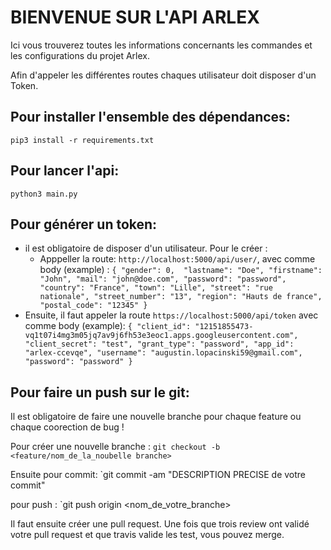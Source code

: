 # **BIENVENUE SUR L'API ARLEX**

Ici vous trouverez toutes les informations concernants les commandes et les configurations du projet Arlex.


Afin d'appeler les différentes routes chaques utilisateur doit disposer d'un Token.

**Pour installer l'ensemble des dépendances:**
--------------------------

`pip3 install -r requirements.txt`


**Pour lancer l'api:**
--------------------------

`python3 main.py`


**Pour générer un token:**
--------------------------

   - il est obligatoire de disposer d'un utilisateur. Pour le créer :
        - Apppeller la route: `http://localhost:5000/api/user/`, avec comme body (example) :
            `{ "gender": 0, 
            "lastname": "Doe",
            "firstname": "John",
            "mail": "john@doe.com",
            "password": "password",
            "country": "France",
            "town": "Lille",
            "street": "rue nationale",
            "street_number": "13",
            "region": "Hauts de france",
            "postal_code": "12345"
            }`
   - Ensuite, il faut appeler la route `https://localhost:5000/api/token` avec comme body (example):
       `{
       "client_id": "12151855473-vq1t07i4mg3m05jq7av9j6fh53e3eoc1.apps.googleusercontent.com",
       "client_secret": "test",
       "grant_type": "password",
       "app_id": "arlex-ccevqe",
       "username": "augustin.lopacinski59@gmail.com",
       "password": "password"
       }`
       
**Pour faire un push sur le git:**
--------------------------
  
  Il est obligatoire de faire une nouvelle branche pour chaque feature ou chaque coorection de bug ! 
  
  Pour créer une nouvelle branche : `git checkout -b <feature/nom_de_la_noubelle branche>`
  
  Ensuite pour commit: `git commit -am "DESCRIPTION PRECISE de votre commit"
  
  pour push : `git push origin <nom_de_votre_branche>
  
  Il faut ensuite créer une pull request. Une fois que trois review ont validé votre pull request et que travis valide les test, vous pouvez merge.
  

    
